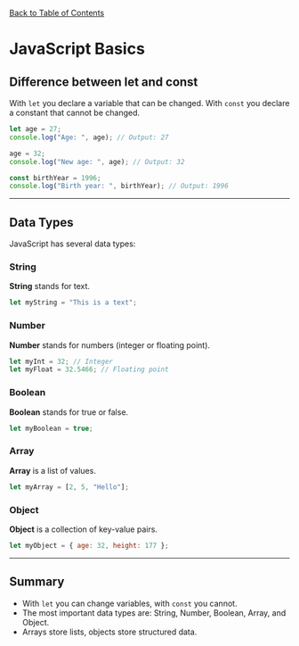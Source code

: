 [Back to Table of Contents](../README.md)

# JavaScript Basics

## Difference between let and const

With `let` you declare a variable that can be changed. With `const` you declare a constant that cannot be changed.

```js
let age = 27;
console.log("Age: ", age); // Output: 27

age = 32;
console.log("New age: ", age); // Output: 32

const birthYear = 1996;
console.log("Birth year: ", birthYear); // Output: 1996
```

---

## Data Types

JavaScript has several data types:

### String

**String** stands for text.

```js
let myString = "This is a text";
```

### Number

**Number** stands for numbers (integer or floating point).

```js
let myInt = 32; // Integer
let myFloat = 32.5466; // Floating point
```

### Boolean

**Boolean** stands for true or false.

```js
let myBoolean = true;
```

### Array

**Array** is a list of values.

```js
let myArray = [2, 5, "Hello"];
```

### Object

**Object** is a collection of key-value pairs.

```js
let myObject = { age: 32, height: 177 };
```

---

## Summary

- With `let` you can change variables, with `const` you cannot.
- The most important data types are: String, Number, Boolean, Array, and Object.
- Arrays store lists, objects store structured data.
